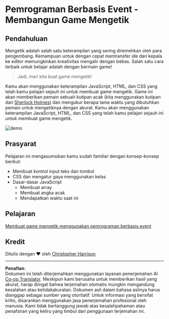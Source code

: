 <!--
CO_OP_TRANSLATOR_METADATA:
{
  "original_hash": "957547b822c40042e07d591c4fbfde4f",
  "translation_date": "2025-08-27T23:08:35+00:00",
  "source_file": "4-typing-game/README.md",
  "language_code": "id"
}
-->
# Pemrograman Berbasis Event - Membangun Game Mengetik

## Pendahuluan

Mengetik adalah salah satu keterampilan yang sering diremehkan oleh para pengembang. Kemampuan untuk dengan cepat mentransfer ide dari kepala ke editor memungkinkan kreativitas mengalir dengan bebas. Salah satu cara terbaik untuk belajar adalah dengan bermain game!

> Jadi, mari kita buat game mengetik!

Kamu akan menggunakan keterampilan JavaScript, HTML, dan CSS yang telah kamu pelajari sejauh ini untuk membuat game mengetik. Game ini akan memberikan pemain sebuah kutipan acak (kita menggunakan kutipan dari [Sherlock Holmes](https://en.wikipedia.org/wiki/Sherlock_Holmes)) dan mengukur berapa lama waktu yang dibutuhkan pemain untuk mengetiknya dengan akurat. Kamu akan menggunakan keterampilan JavaScript, HTML, dan CSS yang telah kamu pelajari sejauh ini untuk membuat game mengetik.

![demo](../../../4-typing-game/images/demo.gif)

## Prasyarat

Pelajaran ini mengasumsikan kamu sudah familiar dengan konsep-konsep berikut:

- Membuat kontrol input teks dan tombol
- CSS dan mengatur gaya menggunakan kelas
- Dasar-dasar JavaScript
  - Membuat array
  - Membuat angka acak
  - Mendapatkan waktu saat ini

## Pelajaran

[Membuat game mengetik menggunakan pemrograman berbasis event](./typing-game/README.md)

## Kredit

Ditulis dengan ♥️ oleh [Christopher Harrison](http://www.twitter.com/geektrainer)

---

**Penafian**:  
Dokumen ini telah diterjemahkan menggunakan layanan penerjemahan AI [Co-op Translator](https://github.com/Azure/co-op-translator). Meskipun kami berusaha untuk memberikan hasil yang akurat, harap diingat bahwa terjemahan otomatis mungkin mengandung kesalahan atau ketidakakuratan. Dokumen asli dalam bahasa aslinya harus dianggap sebagai sumber yang otoritatif. Untuk informasi yang bersifat kritis, disarankan menggunakan jasa penerjemahan profesional oleh manusia. Kami tidak bertanggung jawab atas kesalahpahaman atau penafsiran yang keliru yang timbul dari penggunaan terjemahan ini.